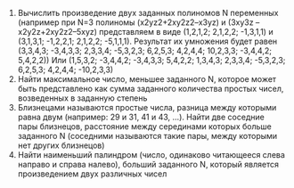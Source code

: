 1. Вычислить произведение двух заданных полиномов N переменных (например  при N=3 полиномы (x2yz2+2xy2z2–x3yz) и (3xy3z – x2y2z+2xy2z2–5xyz) представляем в виде (1,2,1,2; 2,1,2,2; -1,3,1,1) и (3,1,3,1; -1,2,2,1; 2,1,2,2; -5,1,1,1). Результат их умножения будет равен (3,3,4,3; -3,4,3,3; 2,3,3,4; -5,3,2,3; 6,2,5,3; 4,2,4,4; 10,2,3,3; -3,4,4,2; 5,4,2,2))
Или (1,5,3,2; -3,4,4,2; -3,4,3,3; 5,4,2,2; 1,3,4,3; 2,3,3,4; -5,3,2,3; 6,2,5,3; 4,2,4,4; -10,2,3,3)
2. Найти максимальное число, меньшее заданного N, которое может быть представлено как сумма заданного количества простых чисел, возведенных в заданную степень
3. Близнецами называются простые числа, разница между которыми равна двум (например: 29 и 31, 41 и 43, …). Найти две соседние пары близнецов, расстояние между серединами которых больше заданного N (соседними называются такие пары, между которыми нет других близнецов)
4. Найти наименьший палиндром (число, одинаково читающееся слева направо и справа налево), больший заданного N, который является произведением двух различных чисел